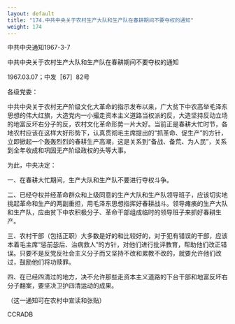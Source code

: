 ```yaml
---
layout: default
title: "174.中共中央关于农村生产大队和生产队在春耕期间不要夺权的通知"
weight: 174
---
```


中共中央通知1967-3-7

中共中央关于农村生产大队和生产队在春耕期间不要夺权的通知

1967.03.07；中发［67］82号

各级党委：

中共中央关于农村无产阶级文化大革命的指示发布以来，广大贫下中农高举毛泽东思想的伟大红旗，大造党内一小撮走资本主义道路当权派的反，大造坚持反动立场的地富反坏右分子的反，农村文化革命形势一片大好。当前正是春耕大忙时节，各地农村应该在这样大好形势下，认真贯彻毛主席提出的“抓革命、促生产”的方针，立即掀起一个轰轰烈烈的春耕生产高潮，这是关系到“备战、备荒、为人民”，关系到全年收成和巩固无产阶级政权的头等大事。

为此，中央决定：

一、在春耕大忙期间，生产大队和生产队不要进行夺权斗争。

二、已经夺权并经革命群众和上级同意的生产大队和生产队领导班子，应该切实地挑起革命和生产的两副重担，用毛泽东思想指挥好春耕战斗。领导瘫痪的生产大队和生产队，应由贫下中农积极分子、革命干部组成临时的领导班子来抓好春耕生产。

三、农村干部（包括正职）大多数是好的和比较好的，对于犯有错误的干部，应该本着毛主席“惩前毖后、治病救人”的方针，对他们进行批评教育，帮助他们改正错误。只要不是反党反社会主义分子而又坚持不改和累教不改的，就要允许他们改过，鼓励他们将功赎罪。

四、在已经四清过的地方，决不允许那些走资本主义道路的下台干部和地富反坏右分子翻案，要坚决卫护四清运动的成果。

（这一通知可在农村中宣读和张贴）

CCRADB

